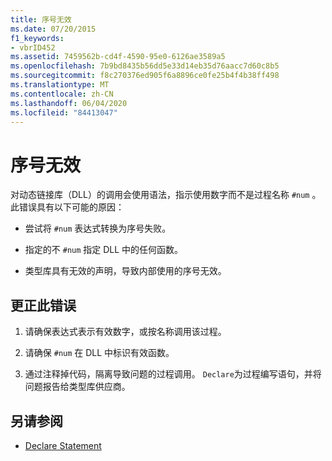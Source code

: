 ```yaml
---
title: 序号无效
ms.date: 07/20/2015
f1_keywords:
- vbrID452
ms.assetid: 7459562b-cd4f-4590-95e0-6126ae3589a5
ms.openlocfilehash: 7b9bd8435b56dd5e33d14eb35d76aacc7d60c8b5
ms.sourcegitcommit: f8c270376ed905f6a8896ce0fe25b4f4b38ff498
ms.translationtype: MT
ms.contentlocale: zh-CN
ms.lasthandoff: 06/04/2020
ms.locfileid: "84413047"
---
```

# <a name="ordinal-is-not-valid"></a>序号无效
对动态链接库（DLL）的调用会使用语法，指示使用数字而不是过程名称 `#num` 。 此错误具有以下可能的原因：  
  
- 尝试将 `#num` 表达式转换为序号失败。  
  
- 指定的不 `#num` 指定 DLL 中的任何函数。  
  
- 类型库具有无效的声明，导致内部使用的序号无效。  
  
## <a name="to-correct-this-error"></a>更正此错误  
  
1. 请确保表达式表示有效数字，或按名称调用该过程。  
  
2. 请确保 `#num` 在 DLL 中标识有效函数。  
  
3. 通过注释掉代码，隔离导致问题的过程调用。 `Declare`为过程编写语句，并将问题报告给类型库供应商。  
  
## <a name="see-also"></a>另请参阅

- [Declare Statement](../statements/declare-statement.md)
